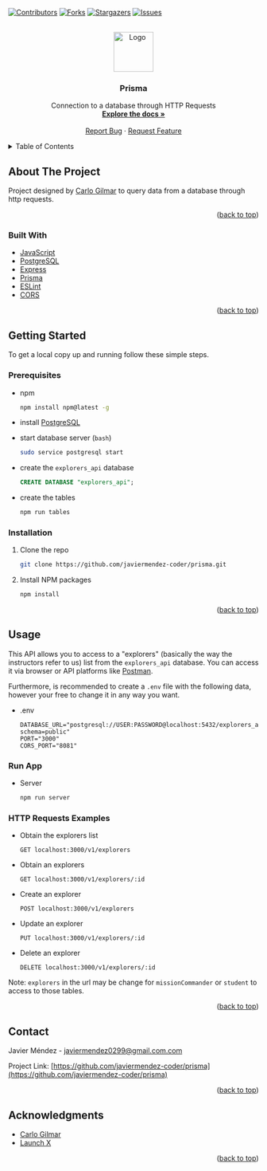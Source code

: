 <div id="top"></div>

[![Contributors][contributors-shield]][contributors-url]
[![Forks][forks-shield]][forks-url]
[![Stargazers][stars-shield]][stars-url]
[![Issues][issues-shield]][issues-url]



<!-- PROJECT LOGO -->
<br />
<div align="center">
  <a href="https://github.com/javiermendez-coder/prisma">
    <img src="https://raw.githubusercontent.com/othneildrew/Best-README-Template/master/images/logo.png" alt="Logo" width="80" height="80">
  </a>

<h3 align="center">Prisma</h3>

  <p align="center">
    Connection to a database through HTTP Requests
    <br />
    <a href="https://github.com/javiermendez-coder/prisma"><strong>Explore the docs »</strong></a>
    <br />
    <br />
    <a href="https://github.com/javiermendez-coder/prisma/issues">Report Bug</a>
    ·
    <a href="https://github.com/javiermendez-coder/prisma/issues">Request Feature</a>
  </p>
</div>



<!-- TABLE OF CONTENTS -->
<details>
  <summary>Table of Contents</summary>
  <ol>
    <li>
      <a href="#about-the-project">About The Project</a>
      <ul>
        <li><a href="#built-with">Built With</a></li>
      </ul>
    </li>
    <li>
      <a href="#getting-started">Getting Started</a>
      <ul>
        <li><a href="#prerequisites">Prerequisites</a></li>
        <li><a href="#installation">Installation</a></li>
      </ul>
    </li>
    <li><a href="#usage">Usage</a></li>
    <li><a href="#roadmap">Roadmap</a></li>
    <li><a href="#contact">Contact</a></li>
    <li><a href="#acknowledgments">Acknowledgments</a></li>
  </ol>
</details>



<!-- ABOUT THE PROJECT -->
## About The Project

Project designed by [Carlo Gilmar][carlogilmar] to query data from a database through http requests.

<p align="right">(<a href="#top">back to top</a>)</p>



### Built With

* [JavaScript](https://www.javascript.com/)
* [PostgreSQL](https://www.postgresql.org/)
* [Express](https://expressjs.com/)
* [Prisma](https://www.prisma.io/)
* [ESLint](https://eslint.org/)
* [CORS](https://www.npmjs.com/package/cors)

<p align="right">(<a href="#top">back to top</a>)</p>



<!-- GETTING STARTED -->
## Getting Started

To get a local copy up and running follow these simple steps.

### Prerequisites

* npm
  ```sh
  npm install npm@latest -g
  ```

* install [PostgreSQL][psql-url]

* start database server (`bash`)
  ```sh
  sudo service postgresql start
  ```
* create the `explorers_api` database
  ```sql
  CREATE DATABASE "explorers_api";
  ```
* create the tables
  ```sh
  npm run tables
  ```

### Installation

1. Clone the repo
   ```sh
   git clone https://github.com/javiermendez-coder/prisma.git
   ```
2. Install NPM packages
   ```sh
   npm install
   ```

<p align="right">(<a href="#top">back to top</a>)</p>



<!-- USAGE EXAMPLES -->
## Usage

This API allows you to access to a "explorers" (basically the way the instructors refer to us) list from the `explorers_api` database. You can access it via browser or API platforms like [Postman][postman].

Furthermore, is recommended to create a `.env` file with the following data, however your free to change it in any way you want.

* .env
  ```
  DATABASE_URL="postgresql://USER:PASSWORD@localhost:5432/explorers_api?schema=public"
  PORT="3000"
  CORS_PORT="8081"
  ```

### Run App

* Server
  ```sh
  npm run server
  ```

### HTTP Requests Examples

* Obtain the explorers list
  ```
  GET localhost:3000/v1/explorers
  ```
* Obtain an explorers
  ```
  GET localhost:3000/v1/explorers/:id
  ```
* Create an explorer
  ```
  POST localhost:3000/v1/explorers
  ```
* Update an explorer
  ```
  PUT localhost:3000/v1/explorers/:id
  ```
* Delete an explorer
  ```
  DELETE localhost:3000/v1/explorers/:id
  ```

Note: `explorers` in the url may be change for `missionCommander` or `student` to access to those tables.

<p align="right">(<a href="#top">back to top</a>)</p>



<!-- CONTACT -->
## Contact

Javier Méndez - javiermendez0299@gmail.com.com

Project Link: [https://github.com/javiermendez-coder/prisma](https://github.com/javiermendez-coder/prisma)

<p align="right">(<a href="#top">back to top</a>)</p>



<!-- ACKNOWLEDGMENTS -->
## Acknowledgments

* [Carlo Gilmar][carlogilmar]
* [Launch X][launchx]

<p align="right">(<a href="#top">back to top</a>)</p>



<!-- MARKDOWN LINKS & IMAGES -->
[contributors-shield]: https://img.shields.io/github/contributors/javiermendez-coder/prisma.svg?style=for-the-badge
[contributors-url]: https://github.com/javiermendez-coder/prisma/graphs/contributors
[forks-shield]: https://img.shields.io/github/forks/javiermendez-coder/prisma.svg?style=for-the-badge
[forks-url]: https://github.com/javiermendez-coder/prisma/network/members
[stars-shield]: https://img.shields.io/github/stars/javiermendez-coder/prisma.svg?style=for-the-badge
[stars-url]: https://github.com/javiermendez-coder/prisma/stargazers
[issues-shield]: https://img.shields.io/github/issues/javiermendez-coder/prisma.svg?style=for-the-badge
[issues-url]: https://github.com/javiermendez-coder/prisma/issues
[carlogilmar]: https://github.com/carlogilmar/
[launchx]: https://github.com/LaunchX-InnovaccionVirtual
[postman]: https://www.postman.com/
[psql-url]: https://www.postgresql.org/download/